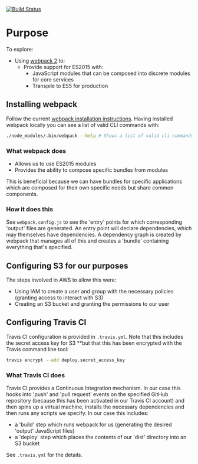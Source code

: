 [![Build Status](https://travis-ci.org/gtvj/cloud-cdn.svg?branch=master)](https://travis-ci.org/gtvj/cloud-cdn)

# Purpose

To explore: 

* Using [webpack 2](https://webpack.js.org) to:
    * Provide support for ES2015 with:
        * JavaScript modules that can be composed into discrete modules for core services
        * Transpile to ES5 for production

## Installing webpack

Follow the current [webpack installation instructions](https://webpack.js.org/guides/installation/). Having installed webpack locally you can see a list of valid CLI commands with: 

```bash
./node_modules/.bin/webpack --help # Shows a list of valid cli commands
```

### What webpack does

* Allows us to use ES2015 modules
* Provides the ability to compose specific bundles from modules

This is beneficial because we can have bundles for specific applications which are composed for their own specific needs but share common components.

### How it does this

See `webpack.config.js` to see the 'entry' points for which corresponding 'output' files are generated. An entry point will declare dependencies, which may themselves have dependencies. A dependency graph is created by webpack that manages all of this and creates a 'bundle' containing everything that's specified. 

## Configuring S3 for our purposes

The steps involved in AWS to allow this were:

* Using IAM to create a user and group with the necessary policies (granting access to interact with S3)
* Creating an S3 bucket and granting the permissions to our user


## Configuring Travis CI

Travis CI configuration is provided in `.travis.yml`. Note that this includes the secret access key for S3 **but that this has been encrypted with the Travis command line tool:

```bash
travis encrypt --add deploy.secret_access_key
```

### What Travis CI does

Travis CI provides a Continuous Integration mechanism. In our case this hooks into 'push' and 'pull request' events on the specified GitHub repository (because this has been activated in our Travis CI account) and then spins up a virtual machine, installs the necessary dependencies and then runs any scripts we specify. In our case this includes: 

* a 'build' step which runs webpack for us (generating the desired 'output' JavaScript files)
* a 'deploy' step which places the contents of our 'dist' directory into an S3 bucket

See `.travis.yml` for the details.

